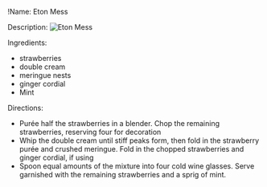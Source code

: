 !Name: Eton Mess

Description:
![Eton Mess](https://www.themealdb.com/images/media/meals/uuxwvq1483907861.jpg "Eton Mess")

Ingredients:
- strawberries
- double cream
- meringue nests
- ginger cordial
- Mint

Directions:
- Purée half the strawberries in a blender. Chop the remaining strawberries, reserving four for decoration
- Whip the double cream until stiff peaks form, then fold in the strawberry purée and crushed meringue. Fold in the chopped strawberries and ginger cordial, if using
- Spoon equal amounts of the mixture into four cold wine glasses. Serve garnished with the remaining strawberries and a sprig of mint.

